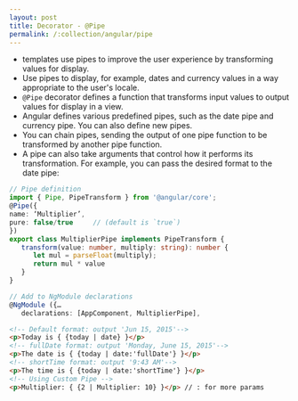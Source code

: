 ```yaml
---
layout: post
title: Decorator - @Pipe
permalink: /:collection/angular/pipe
---
```


* templates use pipes to improve the user experience by transforming values for display. 
* Use pipes to display, for example, dates and currency values in a way appropriate to the user's locale. 
* `@Pipe` decorator defines a function that transforms input values to output values for display in a view.
* Angular defines various predefined  pipes, such as the date pipe and currency pipe. You can also define new pipes.
* You can chain pipes, sending the output of one pipe function to be transformed by another pipe function.
* A pipe can also take arguments that control how it performs its transformation. For example, you can pass the desired format to the date pipe:

```ts
// Pipe definition
import { Pipe, PipeTransform } from '@angular/core';  
@Pipe({
name: ‘Multiplier’, 
pure: false/true     // (default is `true`)
}) 
export class MultiplierPipe implements PipeTransform { 
   transform(value: number, multiply: string): number { 
      let mul = parseFloat(multiply); 
      return mul * value 
   } 
} 
```

```ts
// Add to NgModule declarations
@NgModule ({…
   declarations: [AppComponent, MultiplierPipe],
```

```html
<!-- Default format: output 'Jun 15, 2015'--> 
<p>Today is { {today | date} }</p> 
<!-- fullDate format: output 'Monday, June 15, 2015'--> 
<p>The date is { {today | date:'fullDate'} }</p> 
<!-- shortTime format: output '9:43 AM'--> 
<p>The time is { {today | date:'shortTime'} }</p>
<!-- Using Custom Pipe -->
<p>Multiplier: { {2 | Multiplier: 10} }</p> // : for more params
```
